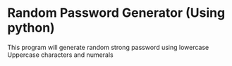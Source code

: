 # Random Password Generator (Using python)

This program will generate random strong password using lowercase Uppercase characters and numerals

